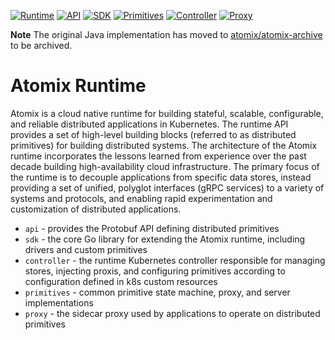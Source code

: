 [![Runtime](https://github.com/atomix/runtime/actions/workflows/runtime.yml/badge.svg)](https://github.com/atomix/runtime/actions/workflows/runtime.yml)
[![API](https://github.com/atomix/runtime/actions/workflows/api.yml/badge.svg)](https://github.com/atomix/runtime/actions/workflows/api.yml)
[![SDK](https://github.com/atomix/runtime/actions/workflows/sdk.yml/badge.svg)](https://github.com/atomix/runtime/actions/workflows/sdk.yml)
[![Primitives](https://github.com/atomix/runtime/actions/workflows/primitives.yml/badge.svg)](https://github.com/atomix/runtime/actions/workflows/primitives.yml)
[![Controller](https://github.com/atomix/runtime/actions/workflows/controller.yml/badge.svg)](https://github.com/atomix/runtime/actions/workflows/controller.yml)
[![Proxy](https://github.com/atomix/runtime/actions/workflows/proxy.yml/badge.svg)](https://github.com/atomix/runtime/actions/workflows/proxy.yml)

**Note** The original Java implementation has moved to [atomix/atomix-archive](https://github.com/atomix/atomix-archive)
to be archived.

# Atomix Runtime

Atomix is a cloud native runtime for building stateful, scalable, configurable, and reliable distributed 
applications in Kubernetes. The runtime API provides a set of high-level building blocks (referred to as distributed 
primitives) for building distributed systems. The architecture of the Atomix runtime incorporates the lessons learned 
from experience over the past decade building high-availability cloud infrastructure. The primary focus of the runtime 
is to decouple applications from specific data stores, instead providing a set of unified, polyglot interfaces 
(gRPC services) to a variety of systems and protocols, and enabling rapid experimentation and customization of 
distributed applications.

* `api` - provides the Protobuf API defining distributed primitives
* `sdk` - the core Go library for extending the Atomix runtime, including drivers and custom primitives
* `controller` - the runtime Kubernetes controller responsible for managing stores, injecting proxis, and 
  configuring primitives according to configuration defined in k8s custom resources
* `primitives` - common primitive state machine, proxy, and server implementations
* `proxy` - the sidecar proxy used by applications to operate on distributed primitives
